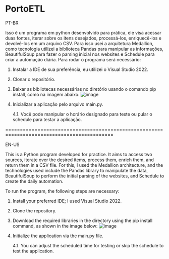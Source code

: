 # PortoETL

PT-BR 

Isso é um programa em python desenvolvido para prática, ele visa acessar duas fontes, iterar sobre os itens desejados, processá-los, enriquecê-los e devolvê-los em um arquivo CSV.
Para isso usei a arquitetura Medallion, como tecnologia utilizei a biblioteca Pandas para manipular as informações, BeautifulSoup para fazer o parsing inicial nos websites e Schedule para criar a automação diária.
Para rodar o programa será necessário:

1. Instalar a IDE de sua preferência, eu utilizei o Visual Studio 2022.
2. Clonar o repositório.
3. Baixar as bibliotecas necessárias no diretório usando o comando pip install, como na imagem abaixo:
   ![image](https://github.com/user-attachments/assets/0a935e54-dabb-49f9-9bbf-d17461cb28bf)
   
5. Inicializar a aplicação pelo arquivo main.py.

   4.1. Você pode manipular o horário designado para teste ou pular o schedule para testar a aplicação.

===========================================================================================

EN-US

This is a Python program developed for practice. It aims to access two sources, iterate over the desired items, process them, enrich them, and return them in a CSV file.
For this, I used the Medallion architecture, and the technologies used include the Pandas library to manipulate the data, BeautifulSoup to perform the initial parsing of the websites, and Schedule to create the daily automation.

To run the program, the following steps are necessary:

1. Install your preferred IDE; I used Visual Studio 2022.
2. Clone the repository.
3. Download the required libraries in the directory using the pip install command, as shown in the image below:
  ![image](https://github.com/user-attachments/assets/0a935e54-dabb-49f9-9bbf-d17461cb28bf)

4. Initialize the application via the main.py file.

   4.1. You can adjust the scheduled time for testing or skip the schedule to test the application.
